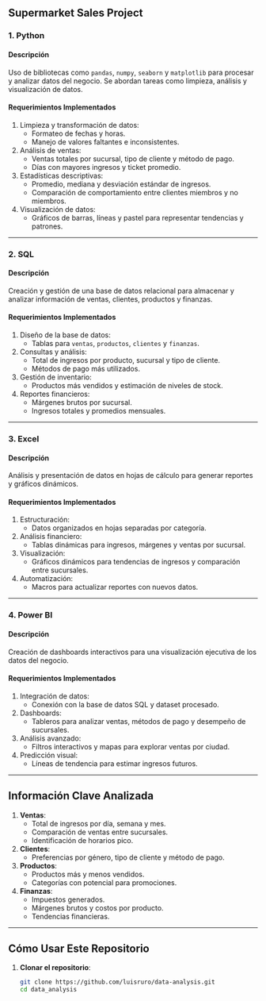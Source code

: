 ## **Supermarket Sales Project**

### **1. Python**
#### **Descripción**
Uso de bibliotecas como `pandas`, `numpy`, `seaborn` y `matplotlib` para procesar y analizar datos del negocio. Se abordan tareas como limpieza, análisis y visualización de datos.

#### **Requerimientos Implementados**
1. Limpieza y transformación de datos:
   - Formateo de fechas y horas.
   - Manejo de valores faltantes e inconsistentes.
2. Análisis de ventas:
   - Ventas totales por sucursal, tipo de cliente y método de pago.
   - Días con mayores ingresos y ticket promedio.
3. Estadísticas descriptivas:
   - Promedio, mediana y desviación estándar de ingresos.
   - Comparación de comportamiento entre clientes miembros y no miembros.
4. Visualización de datos:
   - Gráficos de barras, líneas y pastel para representar tendencias y patrones.

---

### **2. SQL**
#### **Descripción**
Creación y gestión de una base de datos relacional para almacenar y analizar información de ventas, clientes, productos y finanzas.

#### **Requerimientos Implementados**
1. Diseño de la base de datos:
   - Tablas para `ventas`, `productos`, `clientes` y `finanzas`.
2. Consultas y análisis:
   - Total de ingresos por producto, sucursal y tipo de cliente.
   - Métodos de pago más utilizados.
3. Gestión de inventario:
   - Productos más vendidos y estimación de niveles de stock.
4. Reportes financieros:
   - Márgenes brutos por sucursal.
   - Ingresos totales y promedios mensuales.

---

### **3. Excel**
#### **Descripción**
Análisis y presentación de datos en hojas de cálculo para generar reportes y gráficos dinámicos.

#### **Requerimientos Implementados**
1. Estructuración:
   - Datos organizados en hojas separadas por categoría.
2. Análisis financiero:
   - Tablas dinámicas para ingresos, márgenes y ventas por sucursal.
3. Visualización:
   - Gráficos dinámicos para tendencias de ingresos y comparación entre sucursales.
4. Automatización:
   - Macros para actualizar reportes con nuevos datos.

---

### **4. Power BI**
#### **Descripción**
Creación de dashboards interactivos para una visualización ejecutiva de los datos del negocio.

#### **Requerimientos Implementados**
1. Integración de datos:
   - Conexión con la base de datos SQL y dataset procesado.
2. Dashboards:
   - Tableros para analizar ventas, métodos de pago y desempeño de sucursales.
3. Análisis avanzado:
   - Filtros interactivos y mapas para explorar ventas por ciudad.
4. Predicción visual:
   - Líneas de tendencia para estimar ingresos futuros.

---

## **Información Clave Analizada**
1. **Ventas**:
   - Total de ingresos por día, semana y mes.
   - Comparación de ventas entre sucursales.
   - Identificación de horarios pico.
2. **Clientes**:
   - Preferencias por género, tipo de cliente y método de pago.
3. **Productos**:
   - Productos más y menos vendidos.
   - Categorías con potencial para promociones.
4. **Finanzas**:
   - Impuestos generados.
   - Márgenes brutos y costos por producto.
   - Tendencias financieras.

---

## **Cómo Usar Este Repositorio**
1. **Clonar el repositorio**:
   ```bash
   git clone https://github.com/luisruro/data-analysis.git
   cd data_analysis
